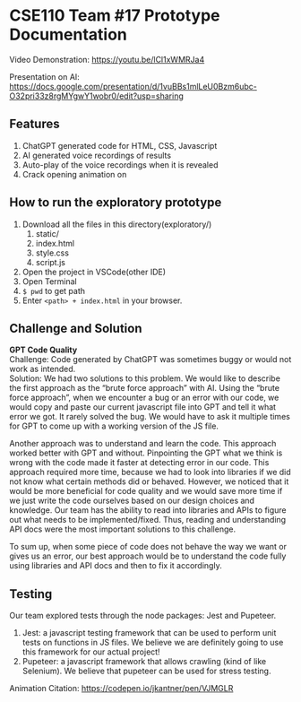 # CSE110 Team #17 Prototype Documentation

Video Demonstration: 
https://youtu.be/lCl1xWMRJa4 

Presentation on AI:
https://docs.google.com/presentation/d/1vuBBs1mlLeU0Bzm6ubc-O32pri33z8rgMYgwY1wobr0/edit?usp=sharing

## Features
1. ChatGPT generated code for HTML, CSS, Javascript
3. AI generated voice recordings of results
4. Auto-play of the voice recordings when it is revealed
5. Crack opening animation on

## How to run the exploratory prototype
1. Download all the files in this directory(exploratory/)
    1. static/
    2. index.html
    3. style.css
    4. script.js
2. Open the project in VSCode(other IDE)
3. Open Terminal
4. `$ pwd` to get path
5. Enter `<path> + index.html` in your browser.

## Challenge and Solution
**GPT Code Quality**\
Challenge: Code generated by ChatGPT was sometimes buggy or would not work as intended.\
Solution: We had two solutions to this problem. We would like to describe the first approach as the “brute force approach” with AI. Using the “brute force approach”, when we encounter a bug or an error with our code, we would copy and paste our current javascript file into GPT and tell it what error we got. It rarely solved the bug. We would have to ask it multiple times for GPT to come up with a working version of the JS file. 

Another approach was to understand and learn the code. This approach worked better with GPT and without. Pinpointing the GPT what we think is wrong with the code made it faster at detecting error in our code. This approach required more time, because we had to look into libraries if we did not know what certain methods did or behaved. However, we noticed that it would be more beneficial for code quality and we would save more time if we just write the code ourselves based on our design choices and knowledge. Our team has the ability to read into libraries and APIs to figure out what needs to be implemented/fixed. Thus, reading and understanding API docs were the most important solutions to this challenge.

To sum up, when some piece of code does not behave the way we want or gives us an error, our best approach would be to understand the code fully using libraries and API docs and then to fix it accordingly.


## Testing
Our team explored tests through the node packages: Jest and Pupeteer.
1. Jest: a javascript testing framework that can be used to perform unit tests on functions in JS files. We believe we are definitely going to use this framework for our actual project!
2. Pupeteer: a javascript framework that allows crawling (kind of like Selenium). We believe that pupeteer can be used for stress testing. 
  
  
Animation Citation:
https://codepen.io/jkantner/pen/VJMGLR
